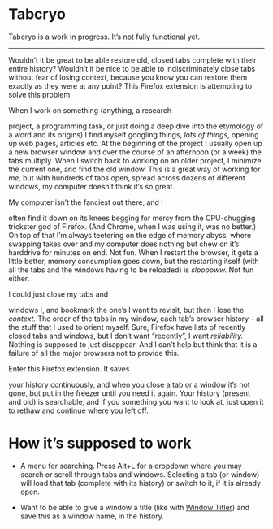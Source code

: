 Tabcryo
=======

Tabcryo is a work in progress. It’s not fully functional yet.

-------------------------------------------------------------------------------

Wouldn’t it be great to be able restore old, closed tabs complete with their
entire history? Wouldn’t it be nice to be able to indiscriminately close tabs
without fear of losing context, because you know you can restore them exactly
as they were at any point? This Firefox extension is attempting to solve this
problem.

<!-- How I want to work. -->When I work on something (anything, a research
project, a programming task, or just doing a deep dive into the etymology of a
word and its origins) I find myself googling things, *lots of things*, opening
up web pages, articles etc. At the beginning of the project I usually open up a
new browser window and over the course of an afternoon (or a week) the tabs
multiply. When I switch back to working on an older project, I minimize the
current one, and find the old window. This is a great way of working for *me,*
but with hundreds of tabs open, spread across dozens of different windows, my
computer doesn’t think it’s so great.

<!-- Why it’s a problem. -->My computer isn’t the fanciest out there, and I
often find it down on its knees begging for mercy from the CPU-chugging
trickster god of Firefox. (And Chrome, when I was using it, was no better.) On
top of that I’m always teetering on the edge of memory abyss, where swapping
takes over and my computer does nothing but chew on it’s harddrive for minutes
on end. Not fun. When I restart the browser, it gets a little better, memory
consumption goes down, but the restarting itself (with all the tabs and the
windows having to be reloaded) is *slooooww.* Not fun either.

<!-- Why the obvious solution doesn’t work. -->I could just close my tabs and
windows I, and bookmark the one’s I want to revisit, but then I lose the
*context.* The order of the tabs in my window, each tab’s browser history – all
the stuff that I used to orient myself. Sure, Firefox have lists of recently
closed tabs and windows, but I don’t want “recently”, I want *reliability.*
Nothing is supposed to just disappear. And I can’t help but think that it is a
failure of all the major browsers not to provide this.

<!-- How Tabcryo tries to solve this -->Enter this Firefox extension. It saves
your history continuously, and when you close a tab or a window it’s not gone,
but put in the freezer until you need it again. Your history (present and old)
is searchable, and if you something you want to look at, just open it to rethaw
and continue where you left off.


How it’s supposed to work
=========================
* A menu for searching. Press Alt+L for a dropdown where you may search or
  scroll through tabs and windows. Selecting a tab (or window) will load that
  tab (complete with its history) or switch to it, if it is already open.

* Want to be able to give a window a title (like with [Window Titler]) and save
  this as a window name, in the history.

[Window Titler]: https://addons.mozilla.org/en-US/firefox/addon/window-titler/

<!--

Wanted
======
* Window awareness: When a window is closed, bunch all the tabs together.

* Archive-y: All data is saved. Forever.

* Data should be synced between browsers on different computers. (I shouldn’t
  have to remember which computer I was using at a particular time, it should
  just Be There™ – even if the tab in question is still open on a different
  computer.)

In it’s primitive first stage there are two things; windows and tabs. A window
contain one or more tabs. Either a single window, or a whole tab may be saved.
Each window (session) may be given a name.

In some kinda future we might instead use differently colored tabs for
different sessions (e.g. a blue, a brown and a yellow session) which would then
be able to coexist in the same tab.

The GUI should present stuffs as collapsible lists. Each window may have zero
or more tabs, and each tab may have zero or more history entries. History entry
0 is the current URL in the window, thereafter come historical entries.

When dragging these entries one should be able to convert a history entry into
a new tab, and a tab into a new window (though history a tabs history is not
modifiable, except by opening a tab and navigating around in it).

History may also contain future history (with negative indices). Though this
would be pretty rare. If present, these should prolly go at the beginning of
the history list (since it would be kinda uncommon for them to be more than a
few anyway).

  * Window
    > Tab 1
    > Tab 2
    > Tab 3
      + History -1
      + History -2
      ------------
      + History 1
      + History 2
      + History 3
-->
